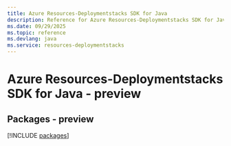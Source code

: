 ```yaml
---
title: Azure Resources-Deploymentstacks SDK for Java
description: Reference for Azure Resources-Deploymentstacks SDK for Java
ms.date: 09/29/2025
ms.topic: reference
ms.devlang: java
ms.service: resources-deploymentstacks
---
```

# Azure Resources-Deploymentstacks SDK for Java - preview
## Packages - preview
[!INCLUDE [packages](resources-deploymentstacks-index.md)]